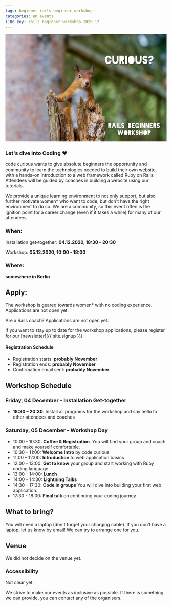 ```yaml
---
tags: beginner rails_beginner_workshop
categories: en events
i18n_key: rails_beginner_workshop_2020_12
---
```


![Photo of a very cute red squirrel looking cheekily out of a tree trunk](/assets/images/squirrel-curious.jpg)

### Let's dive into Coding ♥️
code curious wants to give absolute beginners the opportunity and community to learn the technologies needed to build their own website, with a hands-on introduction to a web framework called Ruby on Rails. Attendees will be guided by coaches in building a website using our tutorials.


We provide a unique learning environment to not only support, but also further motivate women* who want to code, but don't have the right environment to do so. We are a community, so this event often is the ignition point for a career change (even if it takes a while) for many of our attendees.

### When:
Installation get-together: **04.12.2020, 18:30 – 20:30**

Workshop: **05.12.2020, 10:00 - 18:00**
### Where:
**somewhere in Berlin**

## Apply:
The workshop is geared towards women* with no coding experience. Applications are not open yet.

Are a Rails coach? Applications are not open yet.

If you want to stay up to date for the workshop applications, please register for our [newsletter]({{ site.signup }}).

#### Registration Schedule
- Registration starts: **probably November**
- Registration ends: **probably November**
- Confirmation email sent: **probably November**

## Workshop Schedule

### Friday, 04 December - Installation Get-together
- **18:30 – 20:30**: Install all programs for the workshop and say hello to other attendees and coaches

### Saturday, 05 December - Workshop Day
- 10:00 - 10:30: **Coffee & Registration**. You will find your group and coach and make yourself comfortable.
- 10:30 – 11:00: **Welcome Intro** by code curious
- 11:00 – 12:00: **Introduction** to web application basics
- 12:00 - 13:00: **Get to know** your group and start working with Ruby coding language.
- 13:00 – 14:00: **Lunch**
- 14:00 – 14:30: **Lightning Talks**
- 14:30 – 17:30: **Code in groups** You will dive into building your first web application.
- 17:30 - 18:00: **Final talk** on continuing your coding journey

## What to bring?

You will need a laptop (don't forget your charging cable). If you don’t have a laptop, let us know by [email](mailto:contact@codecurious.org)! We can try to arrange one for you.


## Venue

We did not decide on the venue yet.

### Accessibility

Not clear yet.

We strive to make our events as inclusive as possible. If there is something we can provide, you can contact any of the organisers.
